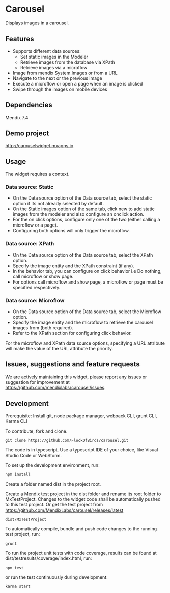 # Carousel
Displays images in a carousel.

## Features
* Supports different data sources:
    * Set static images in the Modeler
    * Retrieve images from the database via XPath
    * Retrieve images via a microflow
* Image from mendix System.Images or from a URL
* Navigate to the next or the previous image
* Execute a microflow or open a page when an image is clicked
* Swipe through the images on mobile devices

## Dependencies
Mendix 7.4

## Demo project
http://carouselwidget.mxapps.io

## Usage
The widget requires a context.
 ### Data source: Static
 - On the Data source option of the Data source tab, select the static option if its not already selected by default.
 - On the Static images option of the same tab, click new to add static images from the modeler and also configure an onclick action.
 - For the on click options, configure only one of the two (either calling a microflow or a page).
 - Configuring both options will only trigger the microflow.
 
 ### Data source: XPath
 - On the Data source option of the Data source tab, select the XPath option.
 - Specify the image entity and the XPath constraint (if any).
 - In the behavior tab, you can configure on click behavior i.e Do nothing, call microflow or show page.
 - For options call microflow and show page, a microflow or page must be specified respectively.
 
 ### Data source: Microflow
  - On the Data source option of the Data source tab, select the Microflow option.
  - Specify the image entity and the microflow to retrieve the carousel images from (both required).
  - Refer to the XPath section for configuring click behavior.
  
  For the microflow and XPath data source options, specifying a URL attribute will make the value of the URL attribute the priority. 

## Issues, suggestions and feature requests
We are actively maintaining this widget, please report any issues or suggestion for improvement at https://github.com/mendixlabs/carousel/issues.

## Development
Prerequisite: Install git, node package manager, webpack CLI, grunt CLI, Karma CLI

To contribute, fork and clone.

    git clone https://github.com/FlockOfBirds/carousel.git

The code is in typescript. Use a typescript IDE of your choice, like Visual Studio Code or WebStorm.

To set up the development environment, run:

    npm install
    
Create a folder named dist in the project root.

Create a Mendix test project in the dist folder and rename its root folder to MxTestProject. Changes to the widget code shall be automatically pushed to this test project. Or get the test project from https://github.com/MendixLabs/carousel/releases/latest

    dist/MxTestProject
    
To automatically compile, bundle and push code changes to the running test project, run:

    grunt
    
To run the project unit tests with code coverage, results can be found at dist/testresults/coverage/index.html, run:

    npm test
    
or run the test continuously during development:

    karma start
